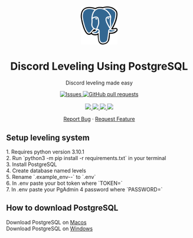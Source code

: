 <p align="center">
    <img width="100px" src="data/images/logo.png" />
</p>

<h1 align="center">
    Discord Leveling Using PostgreSQL
</h1>

<p align="center">
    Discord leveling made easy
</p>

</p>
<p align="center">
    <a href="https://github.com/dolsity/discord-leveling/issues">
        <img alt="Issues" src="https://img.shields.io/github/issues/dolsity/discord-leveling?color=0088ff" />
    </a>
<a href="https://github.com/dolsity/discord-leveling/pulls">
    <img alt="GitHub pull requests" src="https://img.shields.io/github/issues-pr/dolsity/discord-leveling?color=0088ff" />
</a>
<br />
<br />
<a href="https://discord.com">
    <img src="https://img.shields.io/badge/Platform%20-Discord%20%E2%86%92-gray.svg?colorA=5865F2&colorB=4552d9&style=for-the-badge"/>
</a>
<a href="https://www.python.org/downloads/release/python-3101/">
    <img src="https://img.shields.io/badge/Python%20-v3.10.1%20%E2%86%92-gray.svg?colorA=Ffd43b&colorB=306998&style=for-the-badge"/>
</a>
 <a href="https://docs.nextcord.dev/en/stable/">
    <img src="https://img.shields.io/badge/Library%20-Nextcord%20%E2%86%92-gray.svg?colorA=eed142&colorB=fed142&style=for-the-badge"/>
</a>
<a href="https://www.postgresql.org">
    <img src="https://img.shields.io/badge/Database%20-PostgreSQL%20%E2%86%92-gray.svg?colorA=336791&colorB=106791&style=for-the-badge"/>
</p>

<p align="center">
    <a href="https://github.com/dolsity/discord-leveling/issues/new/choose">Report Bug</a>
    ·
    <a href="https://github.com/dolsity/discord-leveling/issues/new/choose">Request Feature</a>
</p>

<h2>Setup leveling system</h2>
<p>
  1. Requires python version 3.10.1</a><br/>
  2. Run `python3 -m pip install -r requirements.txt` in your terminal</a><br/>
  3. Install PostgreSQL</a><br/>
  4. Create database named levels</a><br/>
  5. Rename `.example_env--` to `.env`</a><br/>
  6. In .env paste your bot token where `TOKEN=`</a><br/>
  7. In .env paste your PgAdmin 4 password where `PASSWORD=`</a><br/>
</p>

<h2>How to download PostgreSQL</h2>
<p>
    Download PostgreSQL on <a href="https://www.youtube.com/watch?v=1aybOgni7lI">Macos</a>
    <br/>
    Download PostgreSQL on <a href="https://www.youtube.com/watch?v=C93Ed8b8Mhc">Windows</a>
</p